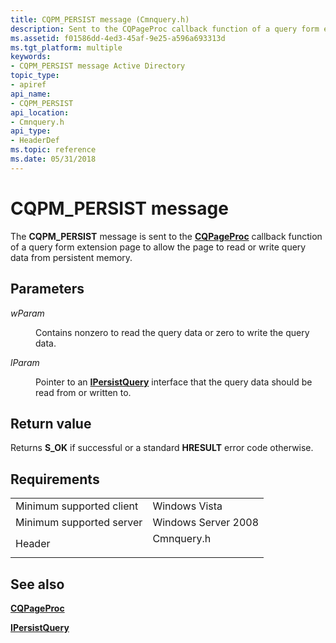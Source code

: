 ```yaml
---
title: CQPM_PERSIST message (Cmnquery.h)
description: Sent to the CQPageProc callback function of a query form extension page to allow the page to read or write query data from persistent memory.
ms.assetid: f01586dd-4ed3-45af-9e25-a596a693313d
ms.tgt_platform: multiple
keywords:
- CQPM_PERSIST message Active Directory
topic_type:
- apiref
api_name:
- CQPM_PERSIST
api_location:
- Cmnquery.h
api_type:
- HeaderDef
ms.topic: reference
ms.date: 05/31/2018
---
```


# CQPM\_PERSIST message

The **CQPM\_PERSIST** message is sent to the [**CQPageProc**](/windows/desktop/api/Cmnquery/nc-cmnquery-lpcqpageproc) callback function of a query form extension page to allow the page to read or write query data from persistent memory.

## Parameters

<dl> <dt>

*wParam* 
</dt> <dd>

Contains nonzero to read the query data or zero to write the query data.

</dd> <dt>

*lParam* 
</dt> <dd>

Pointer to an [**IPersistQuery**](https://msdn.microsoft.com/library/ms677246(v=VS.85).aspx) interface that the query data should be read from or written to.

</dd> </dl>

## Return value

Returns **S\_OK** if successful or a standard **HRESULT** error code otherwise.

## Requirements



|                                     |                                                                                       |
|-------------------------------------|---------------------------------------------------------------------------------------|
| Minimum supported client<br/> | Windows Vista<br/>                                                              |
| Minimum supported server<br/> | Windows Server 2008<br/>                                                        |
| Header<br/>                   | <dl> <dt>Cmnquery.h</dt> </dl> |



## See also

<dl> <dt>

[**CQPageProc**](/windows/desktop/api/Cmnquery/nc-cmnquery-lpcqpageproc)
</dt> <dt>

[**IPersistQuery**](https://msdn.microsoft.com/library/ms677246(v=VS.85).aspx)
</dt> </dl>

 

 





